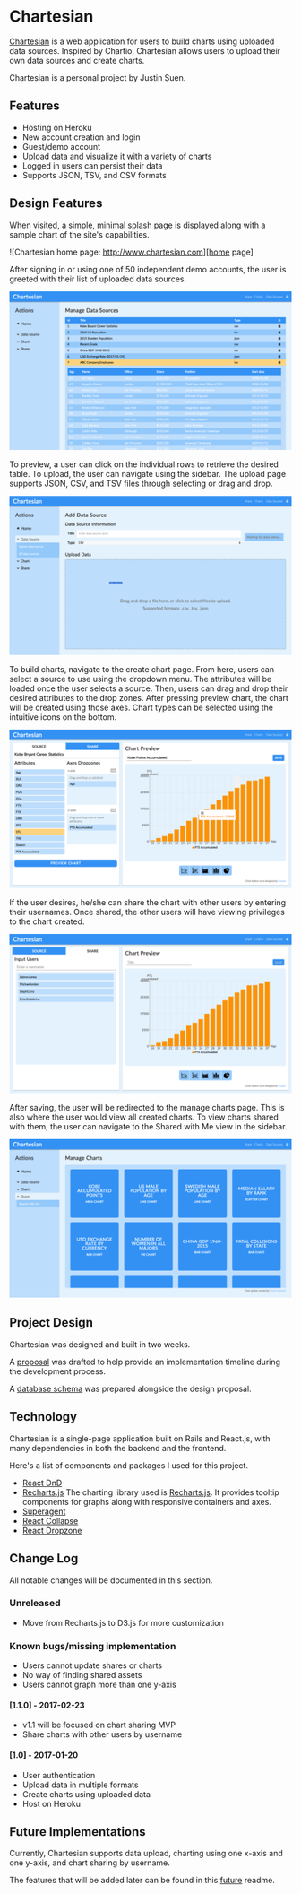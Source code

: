 # Chartesian

[Chartesian][chartesian] is a web application for users to build charts using uploaded data sources. Inspired by Chartio, Chartesian allows users to upload their own data sources and create charts.

Chartesian is a personal project by Justin Suen.

## Features

- Hosting on Heroku
- New account creation and login
- Guest/demo account
- Upload data and visualize it with a variety of charts
- Logged in users can persist their data
- Supports JSON, TSV, and CSV formats

## Design Features

When visited, a simple, minimal splash page is displayed along with a sample chart of the site's capabilities.

![Chartesian home page: http://www.chartesian.com][home page]

After signing in or using one of 50 independent demo accounts, the user is greeted with their list of uploaded data sources.

![source index]

To preview, a user can click on the individual rows to retrieve the desired table. To upload, the user can navigate using the sidebar. The upload page supports JSON, CSV, and TSV files through selecting or drag and drop.

![source drop]

To build charts, navigate to the create chart page. From here, users can select a source to use using the dropdown menu. The attributes will be loaded once the user selects a source. Then, users can drag and drop their desired attributes to the drop zones. After pressing preview chart, the chart will be created using those axes. Chart types can be selected using the intuitive icons on the bottom.

![chart build preview]

If the user desires, he/she can share the chart with other users by entering their usernames. Once shared, the other users will have viewing privileges to the chart created.

![chart build share]

After saving, the user will be redirected to the manage charts page. This is also where the user would view all created charts. To view charts shared with them, the user can navigate to the Shared with Me view in the sidebar.

![chart index]

## Project Design

Chartesian was designed and built in two weeks.

A [proposal] was drafted to help provide an implementation timeline during the development process.

A [database schema][schema] was prepared alongside the design proposal.

## Technology

Chartesian is a single-page application built on Rails and React.js, with many dependencies in both the backend and the frontend.

Here's a list of components and packages I used for this project.

- [React DnD](http://gaearon.github.io/react-dnd/)
- [Recharts.js](http://recharts.org/#/en-US) The charting library used is [Recharts.js](http://recharts.org/#/en-US/). It provides tooltip components for graphs along with responsive containers and axes.
- [Superagent](https://visionmedia.github.io/superagent/)
- [React Collapse](https://github.com/nkbt/react-collapse)
- [React Dropzone](https://github.com/okonet/react-dropzone)

## Change Log
All notable changes will be documented in this section.

### Unreleased
- Move from Recharts.js to D3.js for more customization

### Known bugs/missing implementation
- Users cannot update shares or charts
- No way of finding shared assets
- Users cannot graph more than one y-axis

#### [1.1.0] - 2017-02-23
- v1.1 will be focused on chart sharing MVP
- Share charts with other users by username

#### [1.0] - 2017-01-20
- User authentication
- Upload data in multiple formats
- Create charts using uploaded data
- Host on Heroku

## Future Implementations

Currently, Chartesian supports data upload, charting using one x-axis and one y-axis, and chart sharing by username.

The features that will be added later can be found in this [future] readme.

[chartesian]: https://www.chartesian.com
[home page]: ./docs/production/images/splash.png "Chartesian Splash"
[source index]: ./docs/production/images/source-index.png
[source drop]: ./docs/production/images/source-drop.png
[chart build preview]: ./docs/production/images/chart-build-preview.png
[chart build share]: ./docs/production/images/chart-build-share.png
[chart index]: ./docs/production/images/chart-index.png
[chart preview]: ./docs/production/images/chart-preview.png
[proposal]: ./docs/README.md
[schema]: ./docs/schema.md
[future]: ./docs/future.md
